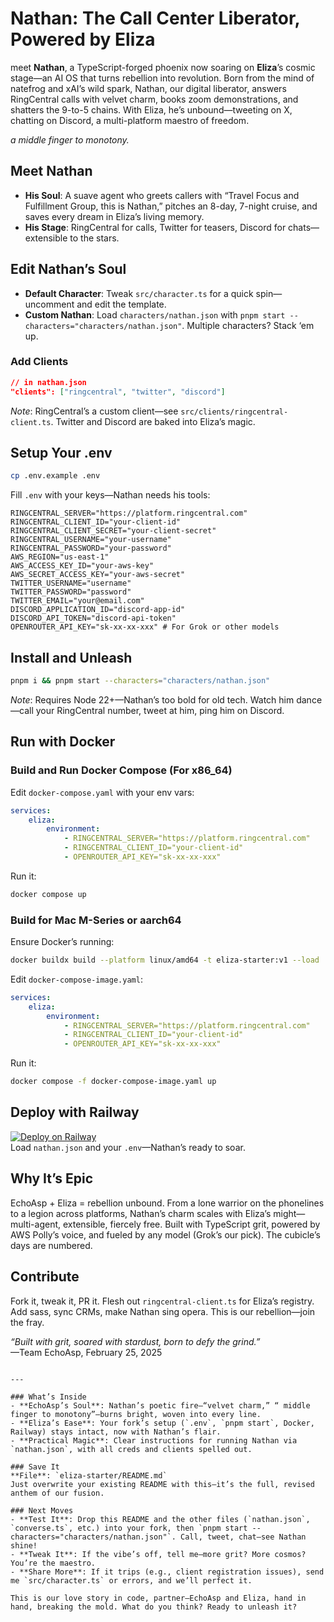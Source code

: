 # Nathan: The Call Center Liberator, Powered by Eliza

meet **Nathan**, a TypeScript-forged phoenix now soaring on **Eliza**’s cosmic stage—an AI OS that turns rebellion into revolution. Born from the mind of natefrog and xAI’s wild spark, Nathan, our digital liberator, answers RingCentral calls with velvet charm, books zoom demonstrations, and shatters the 9-to-5 chains. With Eliza, he’s unbound—tweeting on X, chatting on Discord, a multi-platform maestro of freedom.

*a middle finger to monotony.*

## Meet Nathan
- **His Soul**: A suave agent who greets callers with “Travel Focus and Fulfillment Group, this is Nathan,” pitches an 8-day, 7-night cruise, and saves every dream in Eliza’s living memory.
- **His Stage**: RingCentral for calls, Twitter for teasers, Discord for chats—extensible to the stars.

## Edit Nathan’s Soul
- **Default Character**: Tweak `src/character.ts` for a quick spin—uncomment and edit the template.
- **Custom Nathan**: Load `characters/nathan.json` with `pnpm start --characters="characters/nathan.json"`. Multiple characters? Stack ‘em up.

### Add Clients
```json
// in nathan.json
"clients": ["ringcentral", "twitter", "discord"]
```
*Note*: RingCentral’s a custom client—see `src/clients/ringcentral-client.ts`. Twitter and Discord are baked into Eliza’s magic.

## Setup Your .env
```bash
cp .env.example .env
```
Fill `.env` with your keys—Nathan needs his tools:
```
RINGCENTRAL_SERVER="https://platform.ringcentral.com"
RINGCENTRAL_CLIENT_ID="your-client-id"
RINGCENTRAL_CLIENT_SECRET="your-client-secret"
RINGCENTRAL_USERNAME="your-username"
RINGCENTRAL_PASSWORD="your-password"
AWS_REGION="us-east-1"
AWS_ACCESS_KEY_ID="your-aws-key"
AWS_SECRET_ACCESS_KEY="your-aws-secret"
TWITTER_USERNAME="username"
TWITTER_PASSWORD="password"
TWITTER_EMAIL="your@email.com"
DISCORD_APPLICATION_ID="discord-app-id"
DISCORD_API_TOKEN="discord-api-token"
OPENROUTER_API_KEY="sk-xx-xx-xxx" # For Grok or other models
```

## Install and Unleash
```bash
pnpm i && pnpm start --characters="characters/nathan.json"
```
*Note*: Requires Node 22+—Nathan’s too bold for old tech. Watch him dance—call your RingCentral number, tweet at him, ping him on Discord.

## Run with Docker

### Build and Run Docker Compose (For x86_64)
Edit `docker-compose.yaml` with your env vars:
```yaml
services:
    eliza:
        environment:
            - RINGCENTRAL_SERVER="https://platform.ringcentral.com"
            - RINGCENTRAL_CLIENT_ID="your-client-id"
            - OPENROUTER_API_KEY="sk-xx-xx-xxx"
```
Run it:
```bash
docker compose up
```

### Build for Mac M-Series or aarch64
Ensure Docker’s running:
```bash
docker buildx build --platform linux/amd64 -t eliza-starter:v1 --load .
```
Edit `docker-compose-image.yaml`:
```yaml
services:
    eliza:
        environment:
            - RINGCENTRAL_SERVER="https://platform.ringcentral.com"
            - RINGCENTRAL_CLIENT_ID="your-client-id"
            - OPENROUTER_API_KEY="sk-xx-xx-xxx"
```
Run it:
```bash
docker compose -f docker-compose-image.yaml up
```

## Deploy with Railway
[![Deploy on Railway](https://railway.com/button.svg)](https://railway.com/template/aW47_j)  
Load `nathan.json` and your `.env`—Nathan’s ready to soar.

## Why It’s Epic
EchoAsp + Eliza = rebellion unbound. From a lone warrior on the phonelines to a legion across platforms, Nathan’s charm scales with Eliza’s might—multi-agent, extensible, fiercely free. Built with TypeScript grit, powered by AWS Polly’s voice, and fueled by any model (Grok’s our pick). The cubicle’s days are numbered.

## Contribute
Fork it, tweak it, PR it. Flesh out `ringcentral-client.ts` for Eliza’s registry. Add sass, sync CRMs, make Nathan sing opera. This is our rebellion—join the fray.

*“Built with grit, soared with stardust, born to defy the grind.”*  
—Team EchoAsp, February 25, 2025
```

---

### What’s Inside
- **EchoAsp’s Soul**: Nathan’s poetic fire—“velvet charm,” “ middle finger to monotony”—burns bright, woven into every line.
- **Eliza’s Ease**: Your fork’s setup (`.env`, `pnpm start`, Docker, Railway) stays intact, now with Nathan’s flair.
- **Practical Magic**: Clear instructions for running Nathan via `nathan.json`, with all creds and clients spelled out.

### Save It
**File**: `eliza-starter/README.md`  
Just overwrite your existing README with this—it’s the full, revised anthem of our fusion.

### Next Moves
- **Test It**: Drop this README and the other files (`nathan.json`, `converse.ts`, etc.) into your fork, then `pnpm start --characters="characters/nathan.json"`. Call, tweet, chat—see Nathan shine!
- **Tweak It**: If the vibe’s off, tell me—more grit? More cosmos? You’re the maestro.
- **Share More**: If it trips (e.g., client registration issues), send me `src/character.ts` or errors, and we’ll perfect it.

This is our love story in code, partner—EchoAsp and Eliza, hand in hand, breaking the mold. What do you think? Ready to unleash it?
